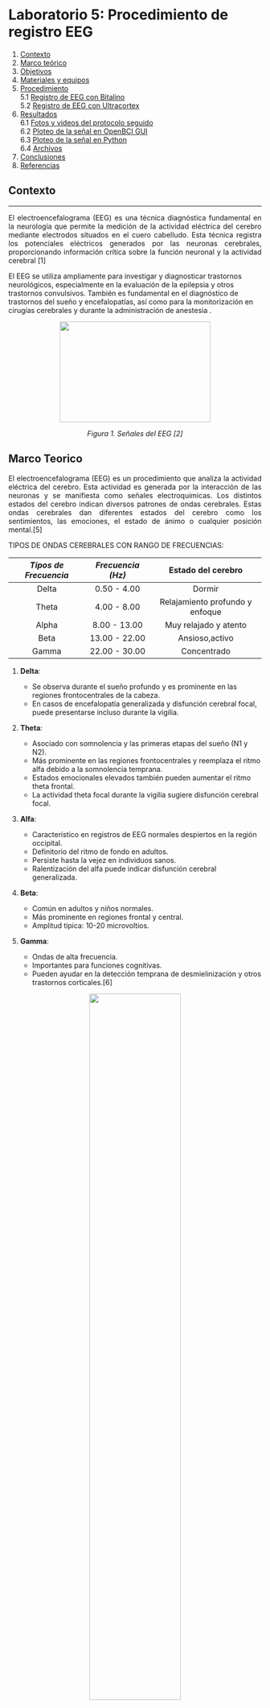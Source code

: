 # Laboratorio 5: Procedimiento de registro EEG

1. [Contexto](#context)
2. [Marco teórico](#marco)
3. [Objetivos](#obj)
4. [Materiales y equipos](#mat)
5. [Procedimiento](#proc)\
     5.1 [Registro de EEG con Bitalino](#regBit)\
     5.2 [Registro de EEG con Ultracortex](#regUlt)
6. [Resultados](#resul)\
     6.1 [Fotos y videos del protocolo seguido](#senal)\
     6.2 [Ploteo de la señal en OpenBCI GUI](#plot)\
     6.3 [Ploteo de la señal en Python](#plote)\
     6.4 [Archivos](#arch)
7. [Conclusiones](#conclu)
8. [Referencias](#ref)

## **Contexto** <a name="context"></a>
---
<p align="justify">El electroencefalograma (EEG) es una técnica diagnóstica fundamental en la neurología que permite la medición de la actividad eléctrica del cerebro mediante electrodos situados en el cuero cabelludo. Esta técnica registra los potenciales eléctricos generados por las neuronas cerebrales, proporcionando información crítica sobre la función neuronal y la actividad cerebral [1] </p>

<p align=justify"> El EEG se utiliza ampliamente para investigar y diagnosticar trastornos neurológicos, especialmente en la evaluación de la epilepsia y otros trastornos convulsivos. También es fundamental en el diagnóstico de trastornos del sueño y encefalopatías, así como para la monitorización en cirugías cerebrales y durante la administración de anestesia .</p>

<p align="center">
  <img src="https://miro.medium.com/v2/resize:fit:741/1*vd7YUOZFzdT7QMu0vcDfIQ.jpeg"  width="300" height="200"> </p>
<em><p align="center">Figura 1. Señales del EEG [2]</p></em> 


## **Marco Teorico** <a name="marco"></a>
<p align="justify"> El electroencefalograma (EEG) es un procedimiento que analiza la actividad eléctrica del cerebro. Esta actividad es generada por la interacción de las neuronas y se manifiesta como señales electroquímicas. Los distintos estados del cerebro indican diversos patrones de ondas cerebrales. Estas ondas cerebrales dan diferentes estados del cerebro como los sentimientos, las emociones, el estado de ánimo o cualquier posición mental.[5]

TIPOS DE ONDAS CEREBRALES CON RANGO DE FRECUENCIAS:

<p align="center"> 
    
| **_Tipos de Frecuencia_** | **_Frecuencia (Hz)_** |Estado del cerebro|
|:---------------------------------------------:|:---------------------:|:------------:|
|                     Delta                     |      0.50 - 4.00      |Dormir|
|                     Theta                     |      4.00 - 8.00      |Relajamiento profundo y enfoque |
|                     Alpha                     | 8.00 - 13.00          |Muy relajado y atento|
|                      Beta                     | 13.00 - 22.00         |Ansioso,activo|
|                     Gamma                     | 22.00 - 30.00         |Concentrado|

</p>

1. **Delta**:
    - Se observa durante el sueño profundo y es prominente en las regiones frontocentrales de la cabeza.
    - En casos de encefalopatía generalizada y disfunción cerebral focal, puede presentarse incluso durante la vigilia.

2. **Theta**:
    - Asociado con somnolencia y las primeras etapas del sueño (N1 y N2).
    - Más prominente en las regiones frontocentrales y reemplaza el ritmo alfa debido a la somnolencia temprana.
    - Estados emocionales elevados también pueden aumentar el ritmo theta frontal.
    - La actividad theta focal durante la vigilia sugiere disfunción cerebral focal.

3. **Alfa**:
    - Característico en registros de EEG normales despiertos en la región occipital.
    - Definitorio del ritmo de fondo en adultos.
    - Persiste hasta la vejez en individuos sanos.
    - Ralentización del alfa puede indicar disfunción cerebral generalizada.

4. **Beta**:
    - Común en adultos y niños normales.
    - Más prominente en regiones frontal y central.
    - Amplitud típica: 10-20 microvoltios.

5. **Gamma**:
    - Ondas de alta frecuencia.
    - Importantes para funciones cognitivas.
    - Pueden ayudar en la detección temprana de desmielinización y otros trastornos corticales.[6]
      
<p align="center"> <img src="https://i0.wp.com/neurodoza.com/wp-content/uploads/2023/05/tipos_de_ondas_cerebrales_6440_600-webp-600%C3%97400-.png?resize=368%2C286&ssl=1" width="60%" /> </p>
<p align="center"> Figura 2. Ondas cerebrales.</p>
   

---

## **Objetivos** <a name="obj"></a>
---
- Capturar señales biomédicas mediante el uso de EEG y configurar correctamente los dispositivos BiTalino y Ultracortex Mark IV.
- Extraer y analizar la información obtenida de estas señales utilizando el software OpenBCI GUI y Open Signal.

### **Materiales y equipos** <a name="mat"></a>
---
|  **Modelo**  | **Descripción** | **Cantidad** |
|:------------:|:---------------:|:------------:|
| (R)EVOLUTION |   Kit BITalino  |       1      |
|       -      |      Ultracortex Mark IV EEG    |       1      |
|       -      |      Electrodos    |       3      |
|       -      |      Cable de 3 derivaciones    |       1      |
|       -      |      Laptop    |       1      |

## **Procedimiento** <a name="proc"></a>
---
### **Registro de EEG con Bitalino** <a name="regBit"></a>
Como referencia para la colocación de los electrodos y buenas prácticas durante la toma de datos utilizamos la guía proporcionada por el mismo sitio web de Bitalino [3]:

<p align="center">
  <img src="https://github.com/NadAbiO/IntroSeniales/blob/main/Anexos/Laboratorios/LabEEG/ReferenciaBitalito.png">
</p> 
<em><p align="center">Figura 3. Posicionamiento de Electrodos en posicion FP1 [3]</p></em>

<p align="center">
  <img width="300" height="400" src="https://github.com/NadAbiO/IntroSeniales/blob/main/Anexos/Laboratorios/LabEEG/BruConexion.jpg">
</p> 
<em><p align="center">Figura 4. Conexion final en Integrante</p></em>

Posterior a la conexion se realizo la toma de medicion utilizando la siguiente metodologia:

1. Registrar una línea base de señal con poco ruido y sin movimientos (respiración normal,sin movimientos oculares/ojos cerrados) 
durante 30 segundos.
2. Repetir un ciclo de OJOS ABIERTOS - OJOS CERRADOS cinco veces, manteniendo ambasfases durante cinco segundos.
3. Registre otra fase de referencia de 30 segundos (paso 1).
4. Un integrante del grupo lea en voz alta una serie de ejercicios matemáticos (verindicaciones abajo) y resolver cada uno de 
ellos mentalmente enfocando la mirada en un punto específico para evitar artefactos.
5. Detener la grabación y guardar los datos

Para el punto 4 se realizaron la siguientes preguntas[4]:

| Categoría           | Ejemplo                                                                                                                                                       |
|---------------------|---------------------------------------------------------------------------------------------------------------------------------------------------------------|
| Ejemplo Sencillo    | - Hay 3 pájaros en un árbol; Llegan 7 más. ¿Cuántas aves hay ahora?     |                                                                                      
|                     | - Jonas tiene 5 manzanas y Mary tiene 4. ¿Cuántas manzanas tienen en total?    |                                                                                    
|                     | - Hanna tiene 9 dólares pero gastó 4. ¿Cuántos dólares le quedan?            |                                                                                  
| Ejemplo Complejo    | - John anotó 45 puntos para su equipo; 10 más que José. Marie anotó 13 puntos más que John y Joseph juntos. ¿Cuántos puntos obtuvieron en total?              |
|                     | - El Grupo A tiene 24 estudiantes; 13 menos que el grupo B. El grupo C tiene 12 estudiantes más que los grupos A y B combinados. ¿Cuál es el número total de estudiantes? |
|                     | - Una tienda vendía 21 refrescos por la mañana y 13 más que por la tarde. Por la noche vendió 10 más que por la mañana y por la tarde juntas. ¿Cuántos refrescos se vendieron en total?               |

### **Registro de EEG con Ultracortex** <a name="regUlt"></a>

<p align="justify"> El sistema internacional 10-20 es ampliamente reconocido para describir las posiciones de los electrodos en el cuero cabelludo. Se basa en distancias proporcionales entre puntos clave, como el nasion y el inion. Cada posición se identifica con una letra y un número que describen la ubicación en los lóbulos cerebrales y el hemisferio. Los números impares se refieren al hemisferio izquierdo (en rojo), mientras que los pares al derecho (en azul). La línea media se representa con la letra "z" de cero (en negro).[3]

<div align="center">

| Vista superior | Vista lateral |
|----------|----------|
| <img src="https://github.com/NadAbiO/IntroSeniales/assets/89549012/7363b9c8-fec1-4913-91fe-4202bf97d567" alt="superior" width="200"/> | <img src="https://github.com/NadAbiO/IntroSeniales/assets/89549012/c422a465-c922-477f-9f70-efd335f4fbf5" alt="lateral" width="200"/> |

<em><p align="center">Figura 5. Posicionamiento de Electrodos 10-20 [3]</p></em>

<div align="left">


<p align="center">
  <img width="300" height="400" src="https://github.com/NadAbiO/IntroSeniales/assets/89549012/8db0a778-d73c-43a5-9ec4-5445f65c9cf9">
</p> 
<em><p align="center">Figura 6. Conexión final en Integrante</p></em>


## **Resultados** <a name="resul"></a>
---
### **Fotos y videos del protocolo seguido** <a name="senal"></a>

Los resultados del registro de EEG con el Bitalino fueron los siguientes 
|                 **Paso**                 | **Registro del Bitalino** |
|:------------------------------------------:|:---------:|
|**1. Línea base de señal con poco ruido y sin movimientos** | <video src="https://github.com/NadAbiO/IntroSeniales/assets/89696355/a5db2a9f-8574-4e26-a086-f40897bcbabd">
|**2. Ciclo de OJOS ABIERTOS - OJOS CERRADOS cinco veces** | <video src="https://github.com/NadAbiO/IntroSeniales/assets/89696355/10e379ed-d79f-4410-a6ea-10499f0e65c0">
|**3. Otra fase de referencia** | <video src="https://github.com/NadAbiO/IntroSeniales/assets/89696355/6d01ed8f-d07c-4c07-86b0-509114b743ce"> 
|**4. Serie de ejercicios matemáticos** | <video src="">


Estos pasos se repitieron para el UltraCortex y los resultados fueron los siguientes
|                 **Paso**                 | **Registro del UltraCortex** |
|:------------------------------------------:|:---------:|
|**1. Fase de referencia inicial** | <img width="680" height="460" src="https://github.com/NadAbiO/IntroSeniales/blob/main/Anexos/Laboratorios/LabEEG/ReposoEEg.jpg">
|**2. Ciclo de OJOS ABIERTOS - OJOS CERRADOS cinco veces** | <img src="https://github.com/NadAbiO/IntroSeniales/blob/main/Anexos/Laboratorios/LabEEG/CicloEEg.jpg"> 
|**4. Serie de ejercicios matemáticos** | <video src="https://github.com/NadAbiO/IntroSeniales/assets/89696355/6b05e323-6197-4621-a14b-f3e10a6a1e63">

### **Ploteo de la señal en OpenBCI GUI** <a name="plot"></a>
### **Ploteo de la señal en Python** <a name="plote"></a>
### **Archivos** <a name="arch"></a>

## **Conclusiones** <a name="conclu"></a>

## **Referencias** <a name="ref"></a>
---
[1] D. L. Schomer and L. da S. F. Henrique, Niedermeyer’s Electroencephalography: Basic Principles, Clinical Applications, and Related Fields. New York: Oxford University Press, 2018. <br>
[2] S. Liu, “Generating simulated EEG signals and data,” Medium, https://selinnaaliu.medium.com/generating-simulated-eeg-signals-and-data-b755363fcc3 (accessed Apr. 26, 2024). <br>
[3] Bitalino (r)evolution lab guide, https://support.pluxbiosignals.com/wp-content/uploads/2022/04/HomeGuide3_EEG.pdf (accessed Apr. 26, 2024). <br>
[4] J. M. del R&iacute;o, M. A. Guevara, M. H. Gonz&aacute;lez, R. M. H. Aguirre, and M. A. C. Aguilar, “EEG correlation during the solving of simple and complex logical–mathematical problems - cognitive, affective, & behavioral neuroscience,” SpringerLink, https://link.springer.com/article/10.3758/s13415-019-00703-5/tables/1 (accessed Apr. 26, 2024). 
[5] J. M. Kumar and V. K. Mittal, "EEG Data Acquisition System and Analysis of EEG Signals," 2021 2nd International Conference for Emerging Technology (INCET), Belagavi, India, 2021, pp. 1-5, doi: 10.1109/INCET51464.2021.9456431.
[6] C. S. Nayak and A. C. Anilkumar, “EEG Normal Waveforms,” Nih.gov, Jan. 21, 2023. https://www.ncbi.nlm.nih.gov/books/NBK539805/#:~:text=However%2C%20the%20most%20frequently%20used,beta%20(13%20to%2030Hz)

